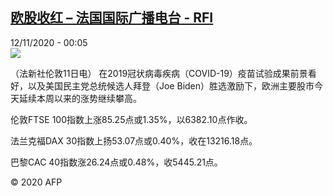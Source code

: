 <!--1605138910000-->
[欧股收红 – 法国国际广播电台 - RFI](http://www.rfi.fr//cn/contenu/20201112-%E6%AC%A7%E8%82%A1%E6%94%B6%E7%BA%A2)
------

<div>12/11/2020 - 00:05</div><img src="https://s.rfi.fr/media/display/59cc8f1c-2477-11eb-93dc-005056a98db9/w:310/p:16x9/eco0001b.201112070502.jpg"><div class="t-content__body u-clearfix"><p>（法新社伦敦11日电）    在2019冠状病毒疾病（COVID-19）疫苗试验成果前景看好，以及美国民主党总统候选人拜登（Joe Biden）胜选激励下，欧洲主要股市今天延续本周以来的涨势继续攀高。</p><p>    伦敦FTSE 100指数上涨85.25点或1.35%，以6382.10点作收。</p><p>    法兰克福DAX 30指数上扬53.07点或0.40%，收在13216.18点。</p><p>    巴黎CAC 40指数涨26.24点或0.48%，收5445.21点。</p><p class="t-copyright">© 2020 AFP</p>        </div>
